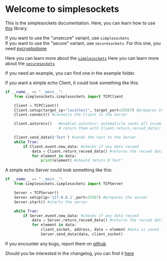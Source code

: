# Welcome to simplesockets

This is the simplesockets documentation. Here, you can learn how to use 
[this](https://github.com/MrPoisen/simplesockets) library.  

If you want to use the "unsecure" variant, use ``simplesockets``  
If you want to use the "secure" variant, use `securesockets`. For this one, you need 
[pycryptodome](https://pypi.org/project/pycryptodome/)  

Here you can learn more about the [``simplesockets``](simple_sockets_selfwritten.md)
Here you can learn more about the [`securesockets`](Securesockets_selfwritten.md)

If you need an example, you can find one in the example folder.

If you want a simple echo Client, it could look something like this:

```` python
if __name__ == "__main__":
    from simplesockets.simplesockets import TCPClient

    Client = TCPClient()
    Client.setup(target_ip="localhost", target_port=25567) #prepares the Client
    Client.connect() #connects the Client to the Server

    Client.autorecv()   #enables autorecv: automaticle saves all incoming data in Client.recved_data,
                        # return them with Client.return_recved_data()

    Client.send_data(b'Test') #sends the text to the Server
    while True:
        if Client.event.new_data: #checks if any data recved
            data = Client.return_recved_data() #returns the recved data as a list
            for element in data:
                print(element) #should return b'Test'
````

A simple echo Server could look something like this:
```` python
if __name__ == "__main__":
    from simplesockets.simplesockets import TCPServer

    Server = TCPServer()
    Server.setup(ip='127.0.0.1',port=25567) #prepares the server
    Server.start() #starts the server

    while True:
        if Server.event.new_data: #checks if any data recved
            data = Server.return_recved_data() #returns the recved data as a list
            for element in data:
                client_socket, address, data = element #data is saved like this (client_socket,address,recved_data)
                Server.send_data(data, client_socket)
````

If you encounter any bugs, report them on [github](https://github.com/MrPoisen/simplesockets)

Should you be interested in the changelog, you can find it [here](Changelog.md)